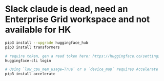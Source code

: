 # Slack claude is dead, need an Enterprise Grid workspace and not available for HK

```sh
pip3 install --upgrade huggingface_hub
pip3 install transformers

# require token, gen a read token here: https://huggingface.co/settings/tokens
huggingface-cli login

# Using `low_cpu_mem_usage=True` or a `device_map` requires Accelerate
pip3 install accelerate
```
